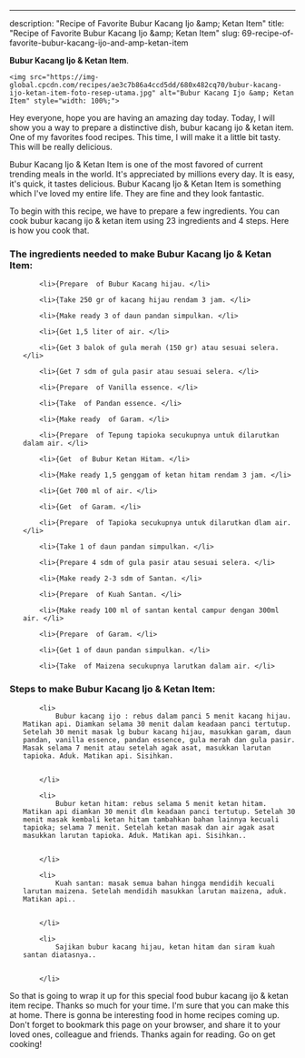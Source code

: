 ---
description: "Recipe of Favorite Bubur Kacang Ijo &amp;amp; Ketan Item"
title: "Recipe of Favorite Bubur Kacang Ijo &amp;amp; Ketan Item"
slug: 69-recipe-of-favorite-bubur-kacang-ijo-and-amp-ketan-item

<p>
	<strong>Bubur Kacang Ijo &amp; Ketan Item</strong>. 
	
</p>
<p>
	
	<img src="https://img-global.cpcdn.com/recipes/ae3c7b86a4ccd5dd/680x482cq70/bubur-kacang-ijo-ketan-item-foto-resep-utama.jpg" alt="Bubur Kacang Ijo &amp; Ketan Item" style="width: 100%;">
	
	
</p>
<p>
	Hey everyone, hope you are having an amazing day today. Today, I will show you a way to prepare a distinctive dish, bubur kacang ijo &amp; ketan item. One of my favorites food recipes. This time, I will make it a little bit tasty. This will be really delicious.
</p>
	
<p>
	Bubur Kacang Ijo &amp; Ketan Item is one of the most favored of current trending meals in the world. It's appreciated by millions every day. It is easy, it's quick, it tastes delicious. Bubur Kacang Ijo &amp; Ketan Item is something which I've loved my entire life. They are fine and they look fantastic.
</p>
<p>
	
</p>

<p>
To begin with this recipe, we have to prepare a few ingredients. You can cook bubur kacang ijo &amp; ketan item using 23 ingredients and 4 steps. Here is how you cook that.
</p>

<h3>The ingredients needed to make Bubur Kacang Ijo &amp; Ketan Item:</h3>

<ol>
	
		<li>{Prepare  of Bubur Kacang hijau. </li>
	
		<li>{Take 250 gr of kacang hijau rendam 3 jam. </li>
	
		<li>{Make ready 3 of daun pandan simpulkan. </li>
	
		<li>{Get 1,5 liter of air. </li>
	
		<li>{Get 3 balok of gula merah (150 gr) atau sesuai selera. </li>
	
		<li>{Get 7 sdm of gula pasir atau sesuai selera. </li>
	
		<li>{Prepare  of Vanilla essence. </li>
	
		<li>{Take  of Pandan essence. </li>
	
		<li>{Make ready  of Garam. </li>
	
		<li>{Prepare  of Tepung tapioka secukupnya untuk dilarutkan dalam air. </li>
	
		<li>{Get  of Bubur Ketan Hitam. </li>
	
		<li>{Make ready 1,5 genggam of ketan hitam rendam 3 jam. </li>
	
		<li>{Get 700 ml of air. </li>
	
		<li>{Get  of Garam. </li>
	
		<li>{Prepare  of Tapioka secukupnya untuk dilarutkan dlam air. </li>
	
		<li>{Take 1 of daun pandan simpulkan. </li>
	
		<li>{Prepare 4 sdm of gula pasir atau sesuai selera. </li>
	
		<li>{Make ready 2-3 sdm of Santan. </li>
	
		<li>{Prepare  of Kuah Santan. </li>
	
		<li>{Make ready 100 ml of santan kental campur dengan 300ml air. </li>
	
		<li>{Prepare  of Garam. </li>
	
		<li>{Get 1 of daun pandan simpulkan. </li>
	
		<li>{Take  of Maizena secukupnya larutkan dalam air. </li>
	
</ol>
<p>
	
</p>

<h3>Steps to make Bubur Kacang Ijo &amp; Ketan Item:</h3>

<ol>
	
		<li>
			Bubur kacang ijo : rebus dalam panci 5 menit kacang hijau. Matikan api. Diamkan selama 30 menit dalam keadaan panci tertutup. Setelah 30 menit masak lg bubur kacang hijau, masukkan garam, daun pandan, vanilla essence, pandan essence, gula merah dan gula pasir. Masak selama 7 menit atau setelah agak asat, masukkan larutan tapioka. Aduk. Matikan api. Sisihkan.
			
			
		</li>
	
		<li>
			Bubur ketan hitam: rebus selama 5 menit ketan hitam. Matikan api diamkan 30 menit dlm keadaan panci tertutup. Setelah 30 menit masak kembali ketan hitam tambahkan bahan lainnya kecuali tapioka; selama 7 menit. Setelah ketan masak dan air agak asat masukkan larutan tapioka. Aduk. Matikan api. Sisihkan..
			
			
		</li>
	
		<li>
			Kuah santan: masak semua bahan hingga mendidih kecuali larutan maizena. Setelah mendidih masukkan larutan maizena, aduk. Matikan api..
			
			
		</li>
	
		<li>
			Sajikan bubur kacang hijau, ketan hitam dan siram kuah santan diatasnya..
			
			
		</li>
	
</ol>

<p>
	
</p>

<p>
	So that is going to wrap it up for this special food bubur kacang ijo &amp; ketan item recipe. Thanks so much for your time. I'm sure that you can make this at home. There is gonna be interesting food in home recipes coming up. Don't forget to bookmark this page on your browser, and share it to your loved ones, colleague and friends. Thanks again for reading. Go on get cooking!
</p>
